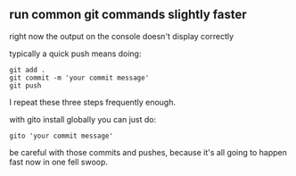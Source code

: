 ## run common git commands slightly faster

right now the output on the console doesn't display correctly

typically a quick push means doing: 

```
git add .
git commit -m 'your commit message'
git push
```

I repeat these three steps frequently enough. 

with gito install globally you can just do:

```
gito 'your commit message'
```

be careful with those commits and pushes, because it's all going to happen fast now in one fell swoop.